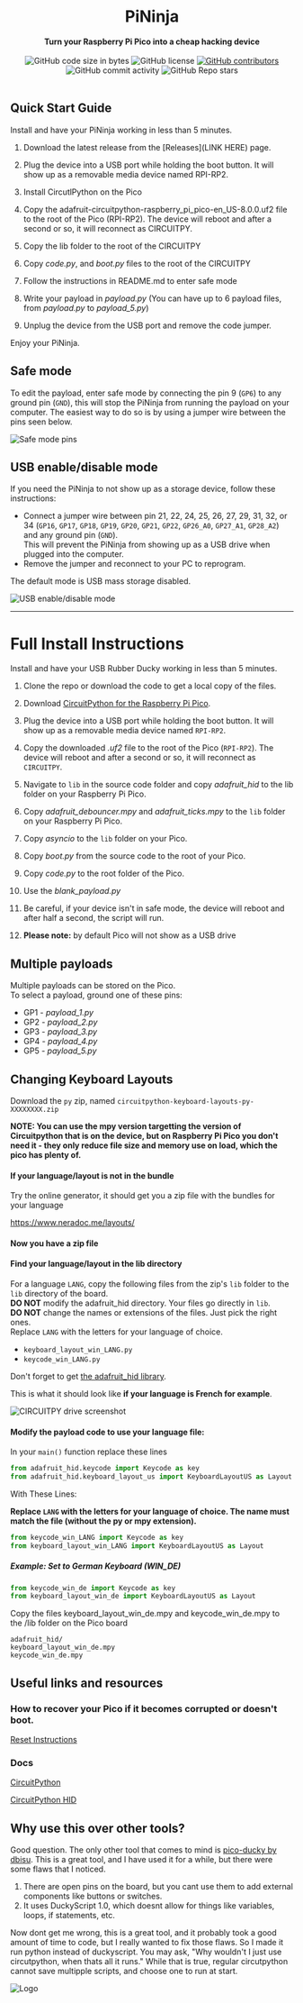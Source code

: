 <h1 align="center">PiNinja</h1>

<div align="center">
  <strong>Turn your Raspberry Pi Pico into a cheap hacking device</strong>
</div>
<br />
<div align="center">
  <img alt="GitHub code size in bytes" src="https://img.shields.io/github/languages/code-size/EvMaster114-eng/PiNinja">
  <img alt="GitHub license" src="https://img.shields.io/github/license/EvMaster114-eng/PiNinja">
  <a href="https://github.com/dbisu/pico-ducky/graphs/contributors"><img alt="GitHub contributors" src="https://img.shields.io/github/contributors/EvMaster114-eng/PiNinja"></a>
  <img alt="GitHub commit activity" src="https://img.shields.io/github/commit-activity/m/EvMaster114-eng/PiNinja">
  <img alt="GitHub Repo stars" src="https://img.shields.io/github/stars/EvMaster114-eng/PiNinja">
</div>
<br />


## Quick Start Guide
Install and have your PiNinja working in less than 5 minutes.

1. Download the latest release from the [Releases](LINK HERE) page.

2. Plug the device into a USB port while holding the boot button. It will show up as a removable media device named RPI-RP2.

3. Install CircutlPython on the Pico

4. Copy the adafruit-circuitpython-raspberry_pi_pico-en_US-8.0.0.uf2 file to the root of the Pico (RPI-RP2). The device will reboot and after a second or so, it will reconnect as CIRCUITPY.

5. Copy the lib folder to the root of the CIRCUITPY

6. Copy _code.py_, and _boot.py_ files to the root of the CIRCUITPY

7. Follow the instructions in README.md to enter safe mode

8. Write your payload in _payload.py_ (You can have up to 6 payload files, from _payload.py_ to _payload_5.py_)

9. Unplug the device from the USB port and remove the code jumper.

Enjoy your PiNinja.

## Safe mode

To edit the payload, enter safe mode by connecting the pin 9 (`GP6`) to any ground pin (`GND`), this will stop the PiNinja from running the payload on your computer.
The easiest way to do so is by using a jumper wire between the pins seen below.

![Safe mode pins](images/safe_mode.png)

## USB enable/disable mode

If you need the PiNinja to not show up as a storage device, follow these instructions:
- Connect a jumper wire between pin 21, 22, 24, 25, 26, 27, 29, 31, 32, or 34 (`GP16`, `GP17`, `GP18`, `GP19`, `GP20`, `GP21`, `GP22`, `GP26_A0`, `GP27_A1`, `GP28_A2`) and any ground pin (`GND`).  
This will prevent the PiNinja from showing up as a USB drive when plugged into the computer.  
- Remove the jumper and reconnect to your PC to reprogram.  

The default mode is USB mass storage disabled.   

![USB enable/disable mode](images/show_storage.png)


-----

# Full Install Instructions

Install and have your USB Rubber Ducky working in less than 5 minutes.

1. Clone the repo or download the code to get a local copy of the files.

2. Download [CircuitPython for the Raspberry Pi Pico](https://circuitpython.org/board/raspberry_pi_pico/).

3. Plug the device into a USB port while holding the boot button. It will show up as a removable media device named `RPI-RP2`.

4. Copy the downloaded _.uf2_ file to the root of the Pico (`RPI-RP2`). The device will reboot and after a second or so, it will reconnect as `CIRCUITPY`.
   
6. Navigate to `lib` in the source code folder and copy _adafruit_hid_ to the lib folder on your Raspberry Pi Pico.

7. Copy _adafruit_debouncer.mpy_ and _adafruit_ticks.mpy_ to the `lib` folder on your Raspberry Pi Pico.

8. Copy _asyncio_ to the `lib` folder on your Pico.

10. Copy _boot.py_ from the source code to the root of your Pico.

11. Copy _code.py_ to the root folder of the Pico.

13. Use the _blank_payload.py_

14. Be careful, if your device isn't in safe mode, the device will reboot and after half a second, the script will run.

15. **Please note:** by default Pico will not show as a USB drive

## Multiple payloads

Multiple payloads can be stored on the Pico.  
To select a payload, ground one of these pins:
- GP1 - _payload_1.py_
- GP2 - _payload_2.py_
- GP3 - _payload_3.py_
- GP4 - _payload_4.py_
- GP5 - _payload_5.py_

## Changing Keyboard Layouts

Download the `py` zip, named `circuitpython-keyboard-layouts-py-XXXXXXXX.zip`

**NOTE: You can use the mpy version targetting the version of Circuitpython that is on the device, but on Raspberry Pi Pico you don't need it - they only reduce file size and memory use on load, which the pico has plenty of.**

#### If your language/layout is not in the bundle

Try the online generator, it should get you a zip file with the bundles for your language

https://www.neradoc.me/layouts/

#### Now you have a zip file

#### Find your language/layout in the lib directory

For a language `LANG`, copy the following files from the zip's `lib` folder to the `lib` directory of the board.  
**DO NOT** modify the adafruit_hid directory. Your files go directly in `lib`.  
**DO NOT** change the names or extensions of the files. Just pick the right ones.  
Replace `LANG` with the letters for your language of choice.

- `keyboard_layout_win_LANG.py`
- `keycode_win_LANG.py`

Don't forget to get [the adafruit_hid library](https://github.com/adafruit/Adafruit_CircuitPython_HID/releases/latest).

This is what it should look like **if your language is French for example**.

![CIRCUITPY drive screenshot](https://github.com/Neradoc/Circuitpython_Keyboard_Layouts/raw/main/docs/drive_pico_ducky.png)

#### Modify the payload code to use your language file:

In your ```main()``` function replace these lines

```py
from adafruit_hid.keycode import Keycode as key
from adafruit_hid.keyboard_layout_us import KeyboardLayoutUS as Layout
```

With These Lines:

**Replace `LANG` with the letters for your language of choice. The name must match the file (without the py or mpy extension).**
```py
from keycode_win_LANG import Keycode as key
from keyboard_layout_win_LANG import KeyboardLayoutUS as Layout
```

##### Example:  Set to German Keyboard (WIN_DE)

```py
from keycode_win_de import Keycode as key
from keyboard_layout_win_de import KeyboardLayoutUS as Layout
```

Copy the files keyboard_layout_win_de.mpy and keycode_win_de.mpy to the /lib folder on the Pico board
```
adafruit_hid/
keyboard_layout_win_de.mpy
keycode_win_de.mpy
```



## Useful links and resources

### How to recover your Pico if it becomes corrupted or doesn't boot.

[Reset Instructions](RESET.md)

### Docs

[CircuitPython](https://circuitpython.readthedocs.io/en/6.3.x/README.html)

[CircuitPython HID](https://learn.adafruit.com/circuitpython-essentials/circuitpython-hid-keyboard-and-mouse)

## Why use this over other tools?

Good question. The only other tool that comes to mind is [pico-ducky by dbisu](https://github.com/dbisu/pico-ducky/tree/main?tab=readme-ov-file). This is a great tool, and I have used it for a while, but there were some flaws that I noticed.

1. There are open pins on the board, but you cant use them to add external components like buttons or switches.
2. It uses DuckyScript 1.0, which doesnt allow for things like variables, loops, if statements, etc.

Now dont get me wrong, this is a great tool, and it probably took a good amount of time to code, but I really wanted to fix those flaws. So I made it run python instead of duckyscript. You may ask, "Why wouldn't I just use circutpython, when thats all it runs." While that is true, regular circutpython cannot save multipple scripts, and choose one to run at start.

![Logo](images/PiNinja_full.png)
